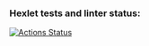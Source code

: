 ### Hexlet tests and linter status:
[![Actions Status](https://github.com/Makarova94/qa-engineer-project-85/workflows/hexlet-check/badge.svg)](https://github.com/Makarova94/qa-engineer-project-85/actions)